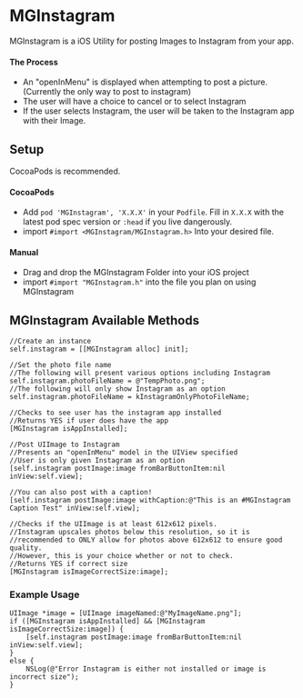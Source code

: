 # MGInstagram
MGInstagram is a iOS Utility for posting Images to Instagram from your app.

#### The Process
- An "openInMenu" is displayed when attempting to post a picture. (Currently the only way to post to instagram)
- The user will have a choice to cancel or to select Instagram
- If the user selects Instagram, the user will be taken to the Instagram app with their Image.

## Setup
CocoaPods is recommended.
#### CocoaPods
- Add `pod 'MGInstagram', 'X.X.X'` in your `Podfile`.  Fill in `X.X.X` with the latest pod spec version or `:head` if you live dangerously.
- import `#import <MGInstagram/MGInstagram.h>` Into your desired file.

#### Manual
- Drag and drop the MGInstagram Folder into your iOS project
- import `#import "MGInstagram.h"` into the file you plan on using MGInstagram

## MGInstagram Available Methods

```objc  
//Create an instance
self.instagram = [[MGInstagram alloc] init];

//Set the photo file name
//The following will present various options including Instagram
self.instagram.photoFileName = @"TempPhoto.png";
//The following will only show Instagram as an option
self.instagram.photoFileName = kInstagramOnlyPhotoFileName;

//Checks to see user has the instagram app installed
//Returns YES if user does have the app
[MGInstagram isAppInstalled];

//Post UIImage to Instagram
//Presents an "openInMenu" model in the UIView specified  
//User is only given Instagram as an option
[self.instagram postImage:image fromBarButtonItem:nil inView:self.view];

//You can also post with a caption!
[self.instagram postImage:image withCaption:@"This is an #MGInstagram Caption Test" inView:self.view];

//Checks if the UIImage is at least 612x612 pixels.
//Instagram upscales photos below this resolution, so it is
//recommended to ONLY allow for photos above 612x612 to ensure good quality.
//However, this is your choice whether or not to check.
//Returns YES if correct size
[MGInstagram isImageCorrectSize:image];
```

### Example Usage

```objc  
UIImage *image = [UIImage imageNamed:@"MyImageName.png"];
if ([MGInstagram isAppInstalled] && [MGInstagram isImageCorrectSize:image]) {
    [self.instagram postImage:image fromBarButtonItem:nil  inView:self.view];
}
else {
   	NSLog(@"Error Instagram is either not installed or image is incorrect size");
}
```
